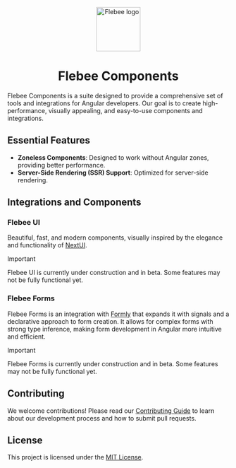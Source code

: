 <p align="center">
  <a href="https://components.flebee.com">
    <img src="https://components.flebee.com/favicon.svg" width="100" height="100" alt="Flebee logo">
  </a>
</p>

<h1 align="center"> Flebee Components </h1>

Flebee Components is a suite designed to provide a comprehensive set of tools and integrations for Angular developers. Our goal is to create high-performance, visually appealing, and easy-to-use components and integrations.

## Essential Features

- **Zoneless Components**: Designed to work without Angular zones, providing better performance.
- **Server-Side Rendering (SSR) Support**: Optimized for server-side rendering.

## Integrations and Components

### Flebee UI

Beautiful, fast, and modern components, visually inspired by the elegance and functionality of [NextUI](https://nextui.org).

> [!IMPORTANT]
> Flebee UI is currently under construction and in beta. Some features may not be fully functional yet.

### Flebee Forms

Flebee Forms is an integration with [Formly](https://formly.dev/) that expands it with signals and a declarative approach to form creation. It allows for complex forms with strong type inference, making form development in Angular more intuitive and efficient.

> [!IMPORTANT]
> Flebee Forms is currently under construction and in beta. Some features may not be fully functional yet.

## Contributing

We welcome contributions! Please read our [Contributing Guide](CONTRIBUTING.md) to learn about our development process and how to submit pull requests.

## License

This project is licensed under the [MIT License](https://choosealicense.com/licenses/mit/).
